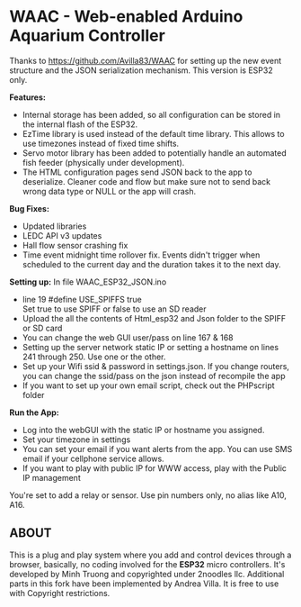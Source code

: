 # WAAC - Web-enabled Arduino Aquarium Controller

Thanks to https://github.com/Avilla83/WAAC for setting up the new event structure and the JSON serialization mechanism.
This version is ESP32 only.

<strong>Features:</strong>
<ul>
  <li>Internal storage has been added, so all configuration can be stored in the internal flash of the ESP32.</li>
  <li>EzTime library is used instead of the default time library. This allows to use timezones instead of fixed time shifts.</li>
  <li>Servo motor library has been added to potentially handle an automated fish feeder (physically under development).</li>
  <li>The HTML configuration pages send JSON back to the app to deserialize. Cleaner code and flow but make sure not to send back wrong data type or NULL or the app will crash.</li>
</ul>

<strong>Bug Fixes:</strong>
<ul>
  <li>Updated libraries</li>
  <li>LEDC API v3 updates</li>
  <li>Hall flow sensor crashing fix</li>
  <li>Time event midnight time rollover fix. Events didn't trigger when scheduled to the current day and the duration takes it to the next day.</li>
</ul>

<strong>Setting up:</strong>
In file WAAC_ESP32_JSON.ino
<ul>
  <li>line 19  #define USE_SPIFFS  true</li>
  Set true to use SPIFF or false to use an SD reader
  <li>Upload the all the contents of Html_esp32 and Json folder to the SPIFF or SD card</li>
  <li>You can change the web GUI user/pass on line 167 & 168</li>
  <li>Setting up the server network static IP or setting a hostname on lines 241 through 250. Use one or the other.</li>
  <li>Set up your Wifi ssid & password in settings.json. If you change routers, you can change the ssid/pass on the json instead of recompile the app</li>
  <li>If you want to set up your own email script, check out the PHPscript folder</li>
</ul>

<strong>Run the App:</strong>
<ul>
  <li>Log into the webGUI with the static IP or hostname you assigned.</li>
  <li>Set your timezone in settings</li>
  <li>You can set your email if you want alerts from the app. You can use SMS email if your cellphone service allows.</li>
  <li>If you want to play with public IP for WWW access, play with the Public IP management</li>
</ul>

You're set to add a relay or sensor. Use pin numbers only, no alias like A10, A16.


<h2>ABOUT</h2>
This is a plug and play system where you add and control devices through a browser, basically, no coding involved for the <strong>ESP32</strong> micro controllers. It's developed by Minh Truong and copyrighted under 2noodles llc. Additional parts in this fork have been implemented by Andrea Villa. It is free to use with Copyright restrictions.

